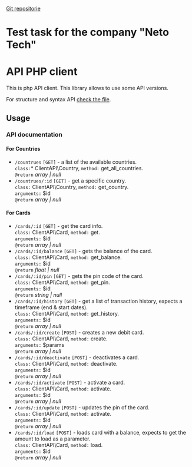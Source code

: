 [Git repositorie](https://github.com/McBurns/NetoTechAPIClient)

# Test task for the company "Neto Tech" #
# API PHP client #

This is php API client. This library allows to use some API versions. 

For structure and syntax API [check the file](/PHP%20Test.pdf).

## Usage
### API documentation
#### For Countries
- `/countrues` `[GET]` - a list of the available countries.  
  `class:`* ClientAPI\Country, `method:` get_all_countries.  
  `@return` *array | null*
- `/countrues/:id` `[GET]` - get a specific country.  
  `class:` ClientAPI\Country, `method:` get_country.  
  `arguments:` $id  
  `@return`  *array | null*
#### For Cards
- `/cards/:id` `[GET]` - get the card info.  
  `class:` ClientAPI\Card, `method:` get.  
  `arguments:` $id  
  `@return`  *array | null*
- `/cards/:id/balance` `[GET]` - gets the balance of the card.  
  `class:` ClientAPI\Card, `method:` get_balance.  
  `arguments:` $id  
  `@return`  *float | null*
- `/cards/:id/pin` `[GET]` - gets the pin code of the card.  
  `class:` ClientAPI\Card, `method:` get_pin.  
  `arguments:` $id  
  `@return`  *string | null*
- `/cards/:id/history` `[GET]` - get a list of transaction history, expects a timeframe
  (end & start dates).  
  `class:` ClientAPI\Card, `method:` get_history.  
  `arguments:` $id  
  `@return`  *array | null*
- `/cards/:id/create` `[POST]` - creates a new debit card.  
  `class:` ClientAPI\Card, `method:` create.  
  `arguments:` $params  
  `@return`  *array | null*
- `/cards/:id/deactivate` `[POST]` - deactivates a card.  
  `class:` ClientAPI\Card, `method:` deactivate.  
  `arguments:` $id  
  `@return`  *array | null*
- `/cards/:id/activate` `[POST]` - activate a card.  
  `class:` ClientAPI\Card, `method:` activate.  
  `arguments:` $id  
  `@return`  *array | null*
- `/cards/:id/update` `[POST]` - updates the pin of the card.  
  `class:` ClientAPI\Card, `method:` activate.  
  `arguments:` $id  
  `@return`  *array | null*
- `/cards/:id/load` `[POST]` - loads card with a balance, expects to get the amount
  to load as a parameter.  
  `class:` ClientAPI\Card, `method:` load.  
  `arguments:` $id  
  `@return`  *array | null*
  